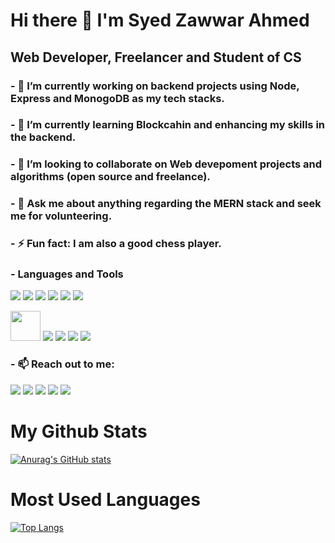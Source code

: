# Hi there 👋 I'm Syed Zawwar Ahmed
## Web Developer, Freelancer and Student of CS

### - 🔭 I’m currently working on backend projects using Node, Express and MonogoDB as my tech stacks.
### - 🌱 I’m currently learning Blockcahin and enhancing my skills in the backend.
### - 👯 I’m looking to collaborate on Web devepoment projects and algorithms (open source and freelance).
### - 💬 Ask me about anything regarding the MERN stack and seek me for volunteering.
### - ⚡ Fun fact: I am also a good chess player.
### - Languages and Tools
<span><img style="display:inline" src="https://img.icons8.com/color/50/000000/html-5.png"/></span>
<img style="display:inline" src="https://img.icons8.com/color/50/000000/css3.png"/>
<img style="display:inline" src="https://img.icons8.com/color/48/000000/javascript--v1.png"/>
<img src="https://img.icons8.com/color/48/undefined/python--v1.png"/>
<img style="display:inline" src="https://img.icons8.com/ultraviolet/48/000000/react.png"/>
<img style="display:inline" src="https://img.icons8.com/fluency/48/000000/node-js.png"/>
<div style="display:inline; border-radius: 50%; overflow: hidden;"><img style="width: 48px" src="https://w7.pngwing.com/pngs/925/447/png-transparent-express-js-node-js-javascript-mongodb-node-js-text-trademark-logo.png"/></div>
<img style="display:inline" src="https://img.icons8.com/color/48/000000/mongodb.png"/>
<img style="display:inline" src="https://img.icons8.com/color/50/000000/visual-studio-code-2019.png"/>
<img src="https://img.icons8.com/color/48/000000/git.png"/>
<img src="https://img.icons8.com/color/48/000000/chrome--v1.png"/>

### - 📫 Reach out to me:
<a href="https://zawwarahmed.netlify.app"><img src="https://img.icons8.com/external-flatart-icons-lineal-color-flatarticons/48/000000/external-globe-achievements-and-badges-flatart-icons-lineal-color-flatarticons.png"/></a>
<a href="https://www.linkedin.com/in/syed-zawwar-ahmed-b7345a1b8/" target="_blank"><img src="https://img.icons8.com/color/48/000000/linkedin.png"/></a>
<a href="https://www.facebook.com/zawwar.ahmed.3/" target="_blank"><img src="https://img.icons8.com/color/48/000000/facebook-new.png"/></a>
<a href="https://twitter.com/SyedZawwarAhmed" target="_blank"><img src="https://img.icons8.com/color/48/000000/twitter--v2.png"/></a>
<a href="https://www.instagram.com/zawwarahmed/" target="_blank"><img src="https://img.icons8.com/color/48/000000/instagram-new--v1.png"/></a>

# My Github Stats
[![Anurag's GitHub stats](https://github-readme-stats.vercel.app/api?username=SyedZawwarAhmed&show_icons=true&hide_title=true&text_color=fff&bg_color=000)](https://github.com/anuraghazra/github-readme-stats)

# Most Used Languages
[![Top Langs](https://github-readme-stats.vercel.app/api/top-langs/?username=SyedZawwarAhmed&hide_title=true&langs_count=8&text_color=fff&bg_color=000&layout=compact)](https://github.com/SyedZawwarAhmed/github-readme-stats)
